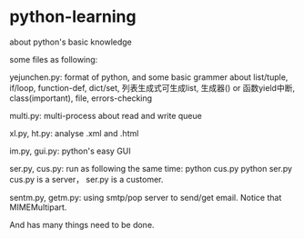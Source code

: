 # python-learning
about python's basic knowledge

some files as following:

  yejunchen.py: format of python, and some basic grammer
    about list/tuple, if/loop, function-def, dict/set, 列表生成式可生成list, 生成器() or 函数yield中断, class(important), file, 
    errors-checking
    
  multi.py: multi-process about read and write queue
  
  xl.py, ht.py: analyse .xml and .html
  
  im.py, gui.py: python's easy GUI
  
  ser.py, cus.py: run as following the same time:
    python cus.py
    python ser.py
    cus.py is a server， ser.py is a customer. 
	
  sentm.py, getm.py: using smtp/pop server to send/get email. Notice that MIMEMultipart.
  
And has many things need to be done.
